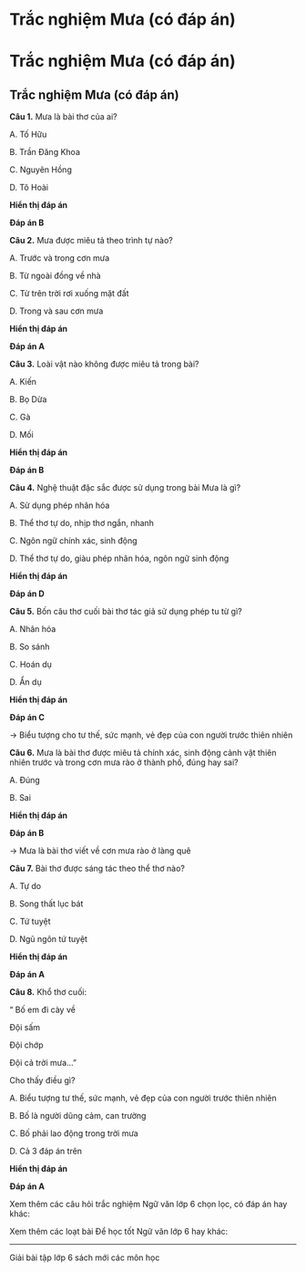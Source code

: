 # Trắc nghiệm Mưa (có đáp án)

# Trắc nghiệm Mưa (có đáp án)

## Trắc nghiệm Mưa (có đáp án)

**Câu 1.** Mưa là bài thơ của ai?

A. Tố Hữu

B. Trần Đăng Khoa

C. Nguyên Hồng

D. Tô Hoài

**Hiển thị đáp án**

**Đáp án B**

**Câu 2.** Mưa được miêu tả theo trình tự nào?

A. Trước và trong cơn mưa

B. Từ ngoài đồng về nhà

C. Từ trên trời rơi xuống mặt đất

D. Trong và sau cơn mưa

**Hiển thị đáp án**

**Đáp án A**

**Câu 3.** Loài vật nào không được miêu tả trong bài?

A. Kiến

B. Bọ Dừa

C. Gà

D. Mối

**Hiển thị đáp án**

**Đáp án B**

**Câu 4.** Nghệ thuật đặc sắc được sử dụng trong bài Mưa là gì?

A. Sử dụng phép nhân hóa

B. Thể thơ tự do, nhịp thơ ngắn, nhanh

C. Ngôn ngữ chính xác, sinh động

D. Thể thơ tự do, giàu phép nhân hóa, ngôn ngữ sinh động

**Hiển thị đáp án**

**Đáp án D**

**Câu 5.** Bốn câu thơ cuối bài thơ tác giả sử dụng phép tu từ gì?

A. Nhân hóa

B. So sánh

C. Hoán dụ

D. Ẩn dụ

**Hiển thị đáp án**

**Đáp án C**

→ Biểu tượng cho tư thế, sức mạnh, vẻ đẹp của con người trước thiên nhiên

**Câu 6.** Mưa là bài thơ được miêu tả chính xác, sinh động cảnh vật thiên nhiên trước và trong cơn mưa rào ở thành phố, đúng hay sai?

A. Đúng

B. Sai

**Hiển thị đáp án**

**Đáp án B**

→ Mưa là bài thơ viết về cơn mưa rào ở làng quê

**Câu 7.** Bài thơ được sáng tác theo thể thơ nào?

A. Tự do

B. Song thất lục bát

C. Tứ tuyệt

D. Ngũ ngôn tứ tuyệt

**Hiển thị đáp án**

**Đáp án A**

**Câu 8.** Khổ thơ cuối:

“ Bố em đi cày về

Đội sấm

Đội chớp

Đội cả trời mưa…”

Cho thấy điều gì?

A. Biểu tượng tư thế, sức mạnh, vẻ đẹp của con người trước thiên nhiên

B. Bố là người dũng cảm, can trường

C. Bố phải lao động trong trời mưa

D. Cả 3 đáp án trên

**Hiển thị đáp án**

**Đáp án A**

Xem thêm các câu hỏi trắc nghiệm Ngữ văn lớp 6 chọn lọc, có đáp án hay khác:

Xem thêm các loạt bài Để học tốt Ngữ văn lớp 6 hay khác:

* * *

Giải bài tập lớp 6 sách mới các môn học
